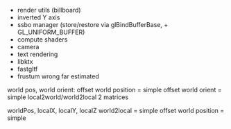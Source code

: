 * render utils (billboard)
* inverted Y axis
* ssbo manager (store/restore via glBindBufferBase, + GL_UNIFORM_BUFFER)
* compute shaders
* camera
* text rendering
* libktx
* fastgltf
* frustum wrong far estimated

world pos, world orient:
offset world position = simple
offset world orient = simple
local2world/world2local 2 matrices

worldPos, localX, localY, localZ
world2local = simple
offset world position = simple
